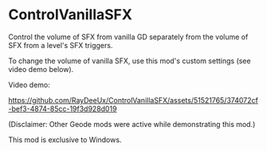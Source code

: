 # ControlVanillaSFX

Control the volume of SFX from vanilla GD separately from the volume of SFX from a level's SFX triggers.

To change the volume of vanilla SFX, use this mod's custom settings (see video demo below).

Video demo:

https://github.com/RayDeeUx/ControlVanillaSFX/assets/51521765/374072cf-bef3-4874-85cc-19f3d928d019

(Disclaimer: Other Geode mods were active while demonstrating this mod.)

This mod is exclusive to Windows.